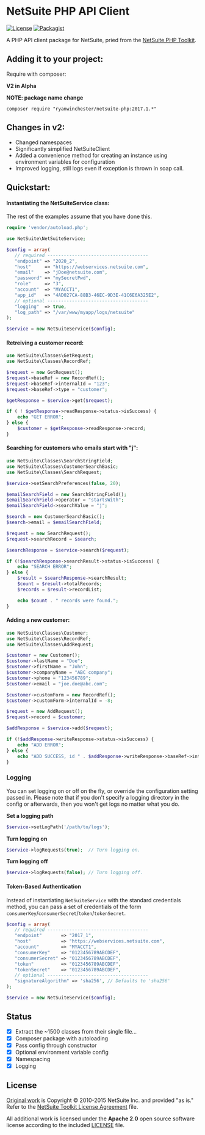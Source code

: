 # NetSuite PHP API Client

 [![License](https://img.shields.io/packagist/l/ryanwinchester/netsuite-php.svg?style=flat-square)](https://packagist.org/packages/ryanwinchester/netsuite-php)
  [![Packagist](https://img.shields.io/packagist/dt/ryanwinchester/netsuite-php.svg?maxAge=2592000)]()

A PHP API client package for NetSuite, pried from the [NetSuite PHP Toolkit](http://www.netsuite.com/portal/developers/resources/suitetalk-sample-applications.shtml).

## Adding it to your project:

Require with composer:

**V2 in Alpha**

**NOTE: package name change**

```
composer require "ryanwinchester/netsuite-php:2017.1.*"
```

## Changes in v2:

- Changed namespaces
- Significantly simplified NetSuiteClient
- Added a convenience method for creating an instance using environment variables for configuration
- Improved logging, still logs even if exception is thrown in soap call.

## Quickstart:

#### Instantiating the NetSuiteService class:

The rest of the examples assume that you have done this.

```php
require 'vendor/autoload.php';

use NetSuite\NetSuiteService;

$config = array(
   // required -------------------------------------
   "endpoint" => "2020_2",
   "host"     => "https://webservices.netsuite.com",
   "email"    => "jDoe@netsuite.com",
   "password" => "mySecretPwd",
   "role"     => "3",
   "account"  => "MYACCT1",
   "app_id"   => "4AD027CA-88B3-46EC-9D3E-41C6E6A325E2",
   // optional -------------------------------------
   "logging"  => true,
   "log_path" => "/var/www/myapp/logs/netsuite"
);

$service = new NetSuiteService($config);
```

#### Retreiving a customer record:

```php
use NetSuite\Classes\GetRequest;
use NetSuite\Classes\RecordRef;

$request = new GetRequest();
$request->baseRef = new RecordRef();
$request->baseRef->internalId = "123";
$request->baseRef->type = "customer";

$getResponse = $service->get($request);

if ( ! $getResponse->readResponse->status->isSuccess) {
    echo "GET ERROR";
} else {
    $customer = $getResponse->readResponse->record;
}
```

#### Searching for customers who emails start with "j":

```php
use NetSuite\Classes\SearchStringField;
use NetSuite\Classes\CustomerSearchBasic;
use NetSuite\Classes\SearchRequest;

$service->setSearchPreferences(false, 20);

$emailSearchField = new SearchStringField();
$emailSearchField->operator = "startsWith";
$emailSearchField->searchValue = "j";

$search = new CustomerSearchBasic();
$search->email = $emailSearchField;

$request = new SearchRequest();
$request->searchRecord = $search;

$searchResponse = $service->search($request);

if (!$searchResponse->searchResult->status->isSuccess) {
    echo "SEARCH ERROR";
} else {
    $result = $searchResponse->searchResult;
    $count = $result->totalRecords;
    $records = $result->recordList;

    echo $count . " records were found.";
}
```

#### Adding a new customer:

```php
use NetSuite\Classes\Customer;
use NetSuite\Classes\RecordRef;
use NetSuite\Classes\AddRequest;

$customer = new Customer();
$customer->lastName = "Doe";
$customer->firstName = "John";
$customer->companyName = "ABC company";
$customer->phone = "123456789";
$customer->email = "joe.doe@abc.com";

$customer->customForm = new RecordRef();
$customer->customForm->internalId = -8;

$request = new AddRequest();
$request->record = $customer;

$addResponse = $service->add($request);

if (!$addResponse->writeResponse->status->isSuccess) {
    echo "ADD ERROR";
} else {
    echo "ADD SUCCESS, id " . $addResponse->writeResponse->baseRef->internalId;
}
```

### Logging

You can set logging on or off on the fly, or override the configuration setting passed in.
Please note that if you don't specify a logging directory in the config or afterwards, then you won't get logs no matter what you do.

**Set a logging path**

```php
$service->setLogPath('/path/to/logs');
```

**Turn logging on**

```php
$service->logRequests(true);  // Turn logging on.
```

**Turn logging off**

```php
$service->logRequests(false); // Turn logging off.
```

#### Token-Based Authentication

Instead of instantiating `NetSuiteService` with the standard credentials method, you can pass a set of credentials of the form `consumerKey`/`consumerSecret`/`token`/`tokenSecret`.

```php
$config = array(
   // required -------------------------------------
   "endpoint"       => "2017_1",
   "host"           => "https://webservices.netsuite.com",
   "account"        => "MYACCT1",
   "consumerKey"    => "0123456789ABCDEF",
   "consumerSecret" => "0123456789ABCDEF",
   "token"          => "0123456789ABCDEF",
   "tokenSecret"    => "0123456789ABCDEF",
   // optional -------------------------------------
   "signatureAlgorithm" => 'sha256', // Defaults to 'sha256'
);

$service = new NetSuiteService($config);
```

## Status

 - [x] Extract the ~1500 classes from their single file...
 - [x] Composer package with autoloading
 - [x] Pass config through constructor
 - [x] Optional environment variable config
 - [x] Namespacing
 - [x] Logging

## License

[Original work](http://www.netsuite.com/portal/developers/resources/suitetalk-sample-applications.shtml) is Copyright &copy; 2010-2015 NetSuite Inc. and provided "as is." Refer to the [NetSuite Toolkit License Agreement](https://github.com/ryanwinchester/netsuite-php/blob/master/original/NetSuite%20Application%20Developer%20License%20Agreement.txt) file.

All additional work is licensed under the **Apache 2.0** open source software license according to the included [LICENSE](https://github.com/ryanwinchester/netsuite-php/blob/master/LICENSE.txt) file.
